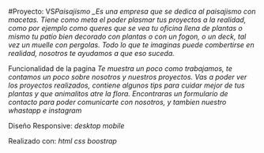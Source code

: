 #Proyecto: VS*Paisajismo
\_Es una empresa que se dedica al paisajismo con macetas. Tiene como meta el poder plasmar tus proyectos a la realidad, como por ejemplo como queres que se vea tu oficina llena de plantas o mismo tu patio bien decorado con plantas o con un fogon, o un deck, tal vez un muelle con pergolas. Todo lo que te imaginas puede combertirse en realidad, nosotros te ayudamos a que eso suceda.*

Funcionalidad de la pagina
_Te muestra un poco como trabajamos, te contamos un poco sobre nosotros y nuestros proyectos. Vas a poder ver los proyectos realizados, contiene algunos tips para cuidar mejor de tus plantas y que animalitos atre la flora. Encontraras un formulario de contacto para poder comunicarte con nosotros, y tambien nuestro whastapp e instagram_

Diseño Responsive:
_desktop_
_mobile_

Realizado con:
_html_
_css_
_boostrap_

